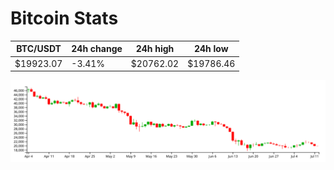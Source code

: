 # Bitcoin Stats

BTC/USDT|24h change|24h high|24h low|
|---|---|---|---|
|$19923.07|-3.41%|$20762.02|$19786.46|

<img src="./chart.svg">
